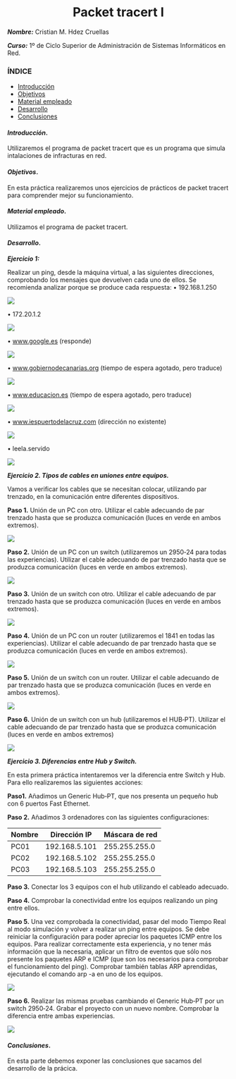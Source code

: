 
<center>

# Packet tracert I


</center>

***Nombre:*** Cristian M. Hdez Cruellas

***Curso:*** 1º de Ciclo Superior de Administración de Sistemas Informáticos en Red.

### ÍNDICE

+ [Introducción](#id1)
+ [Objetivos](#id2)
+ [Material empleado](#id3)
+ [Desarrollo](#id4)
+ [Conclusiones](#id5)


#### ***Introducción***. <a name="id1"></a>

 Utilizaremos el programa de packet tracert que es un programa que simula intalaciones de infracturas en red.  

#### ***Objetivos***. <a name="id2"></a>

En esta práctica realizaremos unos ejercicios de prácticos de packet tracert para comprender mejor su funcionamiento.

#### ***Material empleado***. <a name="id3"></a>

Utilizamos el programa de packet tracert. 

#### ***Desarrollo***. <a name="id4"></a>

***Ejercicio 1:***

Realizar un ping, desde la máquina virtual, a las siguientes direcciones, 
comprobando los mensajes que devuelven cada uno de ellos. Se recomienda analizar 
porque se produce cada respuesta:
• 192.168.1.250

<img src="img/comando_1.png">

• 172.20.1.2

<img src="img/comando_2.png">

• www.google.es (responde)

<img src="img/comando_3.png">

• www.gobiernodecanarias.org (tiempo de espera agotado, pero traduce)

<img src="img/comando_4.png">

• www.educacion.es (tiempo de espera agotado, pero traduce)

<img src="img/comando_5.png">

• www.iespuertodelacruz.com (dirección no existente)

<img src="img/comando_6.png">

• leela.servido

<img src="img/comando_7.png">


 ***Ejercicio 2. Tipos de cables en uniones entre equipos.***


Vamos a verificar los cables que se necesitan colocar, utilizando par trenzado, en la comunicación entre diferentes dispositivos.

**Paso 1.** Unión de un PC con otro. Utilizar el cable adecuando de par trenzado hasta que se produzca comunicación (luces en verde en ambos extremos).

<img src="img/paso1_ej2.png">

**Paso 2.** Unión de un PC con un switch (utilizaremos un 2950‐24 para todas las experiencias). Utilizar el cable adecuando de par trenzado hasta que se produzca comunicación (luces en verde en ambos extremos).

<img src="img/paso2_ej2.png">

**Paso 3.** Unión de un switch con otro. Utilizar el cable adecuando de par trenzado hasta que se produzca comunicación (luces en verde en ambos extremos).

<img src="img/paso3_ej2.png">

**Paso 4.** Unión de un PC con un router (utilizaremos el 1841 en todas las experiencias). Utilizar el cable adecuando de par trenzado hasta que se produzca comunicación (luces en verde en ambos extremos).

<img src="img/paso4_ej2.png">

**Paso 5.** Unión de un switch con un router. Utilizar el cable adecuando de par trenzado hasta que se produzca comunicación (luces en verde en ambos extremos).

<img src="img/paso5_ej2.png">

**Paso 6.** Unión de un switch con un hub (utilizaremos el HUB‐PT). Utilizar el cable adecuando de par trenzado hasta que se produzca comunicación (luces en verde en ambos extremos)

<img src="img/paso6_ej2.png">

***Ejercicio 3. Diferencias entre Hub y Switch.***

En esta primera práctica intentaremos ver la diferencia entre Switch y Hub. Para ello realizaremos las siguientes acciones:

**Paso1.** Añadimos un Generic Hub‐PT, que nos presenta un pequeño hub con 6 puertos Fast Ethernet.

**Paso 2.** Añadimos 3 ordenadores con las siguientes configuraciones:

| Nombre| Dirección IP| Máscara de red |
|-------|-------------|----------------|
| PC01  |192.168.5.101 | 255.255.255.0   |   
| PC02  |192.168.5.102 |255.255.255.0   |  
| PC03  | 192.168.5.103 |255.255.255.0   |   

**Paso 3.** Conectar los 3 equipos con el hub utilizando el cableado adecuado.

**Paso 4.** Comprobar la conectividad entre los equipos realizando un ping entre ellos.

**Paso 5.** Una vez comprobada la conectividad, pasar del modo Tiempo Real al modo simulación y volver a realizar un ping entre equipos. Se debe reiniciar la configuración para poder apreciar los paquetes ICMP entre los equipos. Para realizar correctamente esta experiencia, y no tener más información que la necesaria, aplicar un filtro de eventos que sólo nos presente los paquetes ARP e ICMP (que son los necesarios para comprobar el funcionamiento del ping). Comprobar también tablas ARP aprendidas,
ejecutando el comando arp -a en uno de los equipos.

<img src="img/paquete_arc_e_icp_hub.png">

**Paso 6.** Realizar las mismas pruebas cambiando el Generic Hub‐PT por un switch 2950‐24. Grabar el proyecto con un nuevo nombre. Comprobar la diferencia entre ambas 
experiencias.

<img src="img/paquete_arc_e_ico_switch.png">




#### ***Conclusiones***. <a name="id5"></a>

En esta parte debemos exponer las conclusiones que sacamos del desarrollo de la prácica.